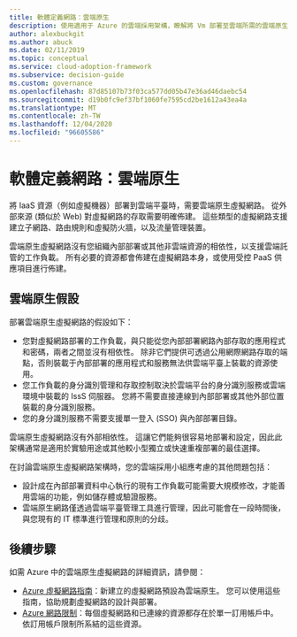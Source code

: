 ```yaml
---
title: 軟體定義網路：雲端原生
description: 使用適用于 Azure 的雲端採用架構，瞭解將 Vm 部署至雲端所需的雲端原生虛擬網路。
author: alexbuckgit
ms.author: abuck
ms.date: 02/11/2019
ms.topic: conceptual
ms.service: cloud-adoption-framework
ms.subservice: decision-guide
ms.custom: governance
ms.openlocfilehash: 87d85107b73f03ca577dd05b47e36ad46daebc54
ms.sourcegitcommit: d19b0fc9ef37bf1060fe7595cd2be1612a43ea4a
ms.translationtype: MT
ms.contentlocale: zh-TW
ms.lasthandoff: 12/04/2020
ms.locfileid: "96605586"
---
```

# <a name="software-defined-networking-cloud-native"></a>軟體定義網路：雲端原生

將 IaaS 資源（例如虛擬機器）部署到雲端平臺時，需要雲端原生虛擬網路。 從外部來源 (類似於 Web) 對虛擬網路的存取需要明確佈建。 這些類型的虛擬網路支援建立子網路、路由規則和虛擬防火牆，以及流量管理裝置。

雲端原生虛擬網路沒有您組織內部部署或其他非雲端資源的相依性，以支援雲端託管的工作負載。 所有必要的資源都會佈建在虛擬網路本身，或使用受控 PaaS 供應項目進行佈建。

## <a name="cloud-native-assumptions"></a>雲端原生假設

部署雲端原生虛擬網路的假設如下：

- 您對虛擬網路部署的工作負載，與只能從您內部部署網路內部存取的應用程式和密碼，兩者之間並沒有相依性。 除非它們提供可透過公用網際網路存取的端點，否則裝載于內部部署的應用程式和服務無法供雲端平臺上裝載的資源使用。
- 您工作負載的身分識別管理和存取控制取決於雲端平台的身分識別服務或雲端環境中裝載的 IssS 伺服器。 您將不需要直接連線到內部部署或其他外部位置裝載的身分識別服務。
- 您的身分識別服務不需要支援單一登入 (SSO) 與內部部署目錄。

雲端原生虛擬網路沒有外部相依性。 這讓它們能夠很容易地部署和設定，因此此架構通常是適用於實驗用途或其他較小型獨立或快速重複部署的最佳選擇。

在討論雲端原生虛擬網路架構時，您的雲端採用小組應考慮的其他問題包括：

- 設計成在內部部署資料中心執行的現有工作負載可能需要大規模修改，才能善用雲端的功能，例如儲存體或驗證服務。
- 雲端原生網路僅透過雲端平臺管理工具進行管理，因此可能會在一段時間後，與您現有的 IT 標準進行管理和原則的分歧。

## <a name="next-steps"></a>後續步驟

如需 Azure 中的雲端原生虛擬網路的詳細資訊，請參閱：

- [Azure 虛擬網路指南](/azure/virtual-network/virtual-network-vnet-plan-design-arm)：新建立的虛擬網路預設為雲端原生。 您可以使用這些指南，協助規劃虛擬網路的設計與部署。
- [Azure 網路限制](/azure/azure-resource-manager/management/azure-subscription-service-limits#networking-limits)：每個虛擬網路和已連線的資源都存在於單一訂用帳戶中。 依訂用帳戶限制所系結的這些資源。
